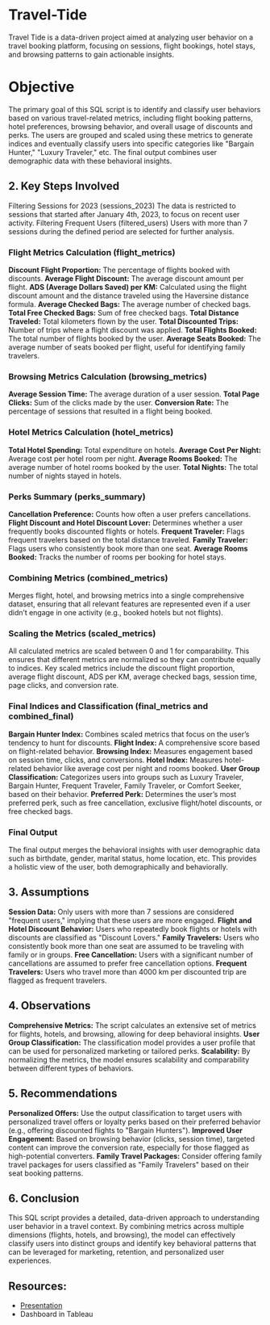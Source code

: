 # Travel-Tide
Travel Tide is a data-driven project aimed at analyzing user behavior on a travel booking platform, focusing on sessions, flight bookings, hotel stays, and browsing patterns to gain actionable insights.  
#  Objective

The primary goal of this SQL script is to identify and classify user behaviors based on various travel-related metrics, including flight booking patterns, hotel preferences, browsing behavior, and overall usage of discounts and perks. The users are grouped and scaled using these metrics to generate indices and eventually classify users into specific categories like "Bargain Hunter," "Luxury Traveler," etc. The final output combines user demographic data with these behavioral insights.

## 2. Key Steps Involved

Filtering Sessions for 2023 (sessions_2023)
The data is restricted to sessions that started after January 4th, 2023, to focus on recent user activity.
Filtering Frequent Users (filtered_users)
Users with more than 7 sessions during the defined period are selected for further analysis.
### Flight Metrics Calculation (flight_metrics)
**Discount Flight Proportion:** The percentage of flights booked with discounts.
**Average Flight Discount:** The average discount amount per flight.
**ADS (Average Dollars Saved) per KM:** Calculated using the flight discount amount and the distance traveled using the Haversine distance formula.
**Average Checked Bags:** The average number of checked bags.
**Total Free Checked Bags:** Sum of free checked bags.
**Total Distance Traveled:** Total kilometers flown by the user.
**Total Discounted Trips:** Number of trips where a flight discount was applied.
**Total Flights Booked:** The total number of flights booked by the user.
**Average Seats Booked:** The average number of seats booked per flight, useful for identifying family travelers.
### Browsing Metrics Calculation (browsing_metrics)
**Average Session Time:** The average duration of a user session.
**Total Page Clicks:** Sum of the clicks made by the user.
**Conversion Rate:** The percentage of sessions that resulted in a flight being booked.
### Hotel Metrics Calculation (hotel_metrics)
**Total Hotel Spending:** Total expenditure on hotels.
**Average Cost Per Night:** Average cost per hotel room per night.
**Average Rooms Booked:** The average number of hotel rooms booked by the user.
**Total Nights:** The total number of nights stayed in hotels.
### Perks Summary (perks_summary)
**Cancellation Preference:** Counts how often a user prefers cancellations.
**Flight Discount and Hotel Discount Lover:** Determines whether a user frequently books discounted flights or hotels.
**Frequent Traveler:** Flags frequent travelers based on the total distance traveled.
**Family Traveler:** Flags users who consistently book more than one seat.
**Average Rooms Booked:** Tracks the number of rooms per booking for hotel stays.
### Combining Metrics (combined_metrics)
Merges flight, hotel, and browsing metrics into a single comprehensive dataset, ensuring that all relevant features are represented even if a user didn’t engage in one activity (e.g., booked hotels but not flights).
### Scaling the Metrics (scaled_metrics)
All calculated metrics are scaled between 0 and 1 for comparability. This ensures that different metrics are normalized so they can contribute equally to indices.
Key scaled metrics include the discount flight proportion, average flight discount, ADS per KM, average checked bags, session time, page clicks, and conversion rate.
### Final Indices and Classification (final_metrics and combined_final)
**Bargain Hunter Index:** Combines scaled metrics that focus on the user’s tendency to hunt for discounts.
**Flight Index:** A comprehensive score based on flight-related behavior.
**Browsing Index:** Measures engagement based on session time, clicks, and conversions.
**Hotel Index:** Measures hotel-related behavior like average cost per night and rooms booked.
**User Group Classification:** Categorizes users into groups such as Luxury Traveler, Bargain Hunter, Frequent Traveler, Family Traveler, or Comfort Seeker, based on their behavior.
**Preferred Perk:** Determines the user’s most preferred perk, such as free cancellation, exclusive flight/hotel discounts, or free checked bags.
### Final Output
The final output merges the behavioral insights with user demographic data such as birthdate, gender, marital status, home location, etc. This provides a holistic view of the user, both demographically and behaviorally.
## 3. Assumptions

**Session Data:** Only users with more than 7 sessions are considered "frequent users," implying that these users are more engaged.
**Flight and Hotel Discount Behavior:** Users who repeatedly book flights or hotels with discounts are classified as "Discount Lovers."
**Family Travelers:** Users who consistently book more than one seat are assumed to be traveling with family or in groups.
**Free Cancellation:** Users with a significant number of cancellations are assumed to prefer free cancellation options.
**Frequent Travelers:** Users who travel more than 4000 km per discounted trip are flagged as frequent travelers.
## 4. Observations

**Comprehensive Metrics:** The script calculates an extensive set of metrics for flights, hotels, and browsing, allowing for deep behavioral insights.
**User Group Classification:** The classification model provides a user profile that can be used for personalized marketing or tailored perks.
**Scalability:** By normalizing the metrics, the model ensures scalability and comparability between different types of behaviors.
## 5. Recommendations

**Personalized Offers:** Use the output classification to target users with personalized travel offers or loyalty perks based on their preferred behavior (e.g., offering discounted flights to "Bargain Hunters").
**Improved User Engagement:** Based on browsing behavior (clicks, session time), targeted content can improve the conversion rate, especially for those flagged as high-potential converters.
**Family Travel Packages:** Consider offering family travel packages for users classified as "Family Travelers" based on their seat booking patterns.
## 6. Conclusion

This SQL script provides a detailed, data-driven approach to understanding user behavior in a travel context. By combining metrics across multiple dimensions (flights, hotels, and browsing), the model can effectively classify users into distinct groups and identify key behavioral patterns that can be leveraged for marketing, retention, and personalized user experiences.

## Resources:
- [Presentation ](https://www.canva.com/design/DAGQAMlsxF8/fxk64LCzDlq4Fh5RV8yg1Q/edit?utm_content=DAGQAMlsxF8&utm_campaign=designshare&utm_medium=link2&utm_source=sharebutton)
- Dashboard [
](https://public.tableau.com/views/BehaviorIndicesClustering/TravilTide?:language=en-GB&:sid=&:redirect=auth&:display_count=n&:origin=viz_share_link) in Tableau
